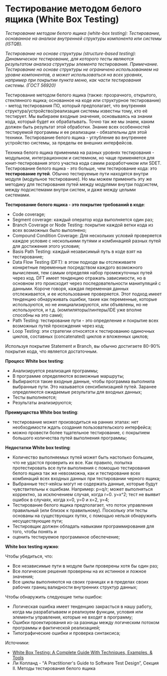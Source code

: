 # Тестирование методом белого ящика (White Box Testing)

_Тестирование методом белого ящика (white-box testing): Тестирование, основанное на анализе внутренней структуры компонента или системы (ISTQB)._

_Тестирование на основе структуры (structure-based testing): Динамическое тестирование, для которого тесты являются результатом анализа структуры элемента тестирования. Примечание. Тестирование на основе структуры не ограничено использованием на уровне компонентов, а может использоваться на всех уровнях, например при покрытии пункта меню, как части тестирования системы. (ГОСТ 56920)_

Тестирование методом белого ящика (также: прозрачного, открытого, стеклянного ящика; основанное на коде или структурное тестирование) - метод тестирования ПО, который предполагает, что внутренняя структура/устройство/реализация системы известны тому, кто её тестирует. Мы выбираем входные значения, основываясь на знании кода, который будет их обрабатывать. Точно так же мы знаем, каким должен быть результат этой обработки. Знание всех особенностей тестируемой программы и ее реализации - обязательны для этой техники. Тестирование белого ящика - углубление во внутреннее устройство системы, за пределы ее внешних интерфейсов.

Техника белого ящика применима на разных уровнях тестирования - модульном, интеграционном и системном, но чаще применяется для юнит-тестирования этого участка кода самим разработчиком или SDET. Тестирование белого ящика - это больше, чем тестирование кода: это **тестирование путей**.​ Обычно тестируемые пути находятся внутри модуля (модульное тестирование). Но мы можем применить эту же методику для тестирования путей между модулями внутри подсистем, между подсистемами внутри систем, и даже между целыми системами.

**Тестирование белого ящика - это покрытие требований в коде**:

* Code coverage;
* Segment coverage: каждый оператор кода выполняется один раз;
* Branch Coverage or Node Testing: покрытие каждой ветки кода из всех возможных было выполнено;
* Compound Condition Coverage: Для нескольких условий проверяется каждое условие с несколькими путями и комбинацией разных путей для достижения этого условия;
* Basis Path Testing: каждый независимый путь в коде взят на тестирование;
* Data Flow Testing (DFT): в этом подходе вы отслеживаете конкретные переменные посредством каждого возможного вычисления, тем самым определяя набор промежуточных путей через код. DFT имеет тенденцию отражать зависимости, но в основном это происходит через последовательности манипуляций с данными. Короче говоря, каждая переменная данных отслеживается, и ее использование проверяется. Этот подход имеет тенденцию обнаруживать ошибки, такие как переменные, которые используются, но не инициализируются, или объявлены, но не используются, и т.д. (компиляторы/линтеры/IDE уже вполне способны на это сами);
* Path Testing: тестирование пути - это определение и покрытие всех возможных путей прохождения через код;
* Loop Testing: эти стратегии относятся к тестированию одиночных циклов, составных (concatenated) циклов и вложенных циклов;

Используя покрытие Statement и Branch, вы обычно достигаете 80-90% покрытия кода, что является достаточным.

**Процесс** **White box testing**:

* Анализируется реализация программы;
* В программе определяются возможные маршруты;
* Выбираются такие входные данные, чтобы программа выполнила выбранные пути. Это называется сенсибилизацией путей. Заранее определяются ожидаемые результаты для входных данных;
* Тесты выполняются;
* Результаты анализируются;

**Преимущества White box testing**:

* тестирование может производиться на ранних этапах: нет необходимости ждать создания пользовательского интерфейса;
* можно провести более тщательное тестирование, с покрытием большого количества путей выполнения программы;

**Недостатки White box testing**:

* Количество выполняемых путей может быть настолько большим, что не удастся проверить их все. Как правило, попытка протестировать все пути выполнения с помощью тестирования белого ящика так же невозможна, как и тестирование всех комбинаций всех входных данных при тестировании черного ящика;
* Выбранные тест-кейсы могут не содержать данные, которые будут чувствительны к ошибкам. Например: p=q/r; может выполняться корректно, за исключением случая, когда r=0. y=x^2; тест не выявит ошибок в случаях, когда x=0, y=0 и x=2, y=4;
* Тестирование белого ящика предполагает, что поток управления правильный (или близок к правильному). Поскольку эти тесты основаны на существующих путях, с помощью нельзя обнаружить несуществующие пути;
* Тестировщик должен обладать навыками программирования для того, чтобы понять и
* оценить тестируемое программное обеспечение;

**White box testing нужно**:

Чтобы убедиться, что:

* Все независимые пути в модуле были проверены хотя бы один раз;
* Все логические решения проверены на их истинное и ложное значения;
* Все циклы выполняются на своих границах и в пределах своих рабочих границ валидности внутренних структур данных;

Чтобы обнаружить следующие типы ошибок:

* Логическая ошибка имеет тенденцию закрасться в нашу работу, когда мы разрабатываем и реализуем функции, условия или элементы управления, которые не входят в программу;
* Ошибки проектирования из-за разницы между логическим потоком программы и фактической реализацией;
* Типографические ошибки и проверка синтаксиса;

Источники:

* [White Box Testing: A Complete Guide With Techniques, Examples, & Tools](https://www.softwaretestinghelp.com/white-box-testing-techniques-with-example/)
* Ли Копланд - “A Practitioner's Guide to Software Test Design”, Секция II. Методы тестирования белого ящика
